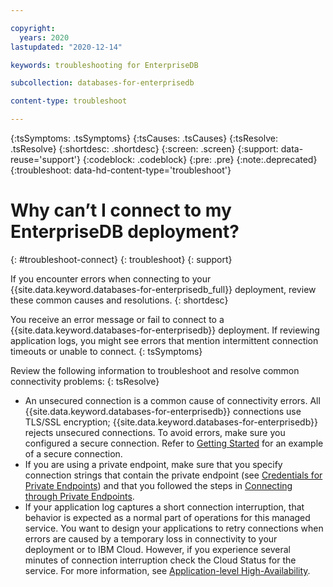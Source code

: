 ```yaml
---

copyright:
  years: 2020
lastupdated: "2020-12-14"

keywords: troubleshooting for EnterpriseDB

subcollection: databases-for-enterprisedb

content-type: troubleshoot

---
```


{:tsSymptoms: .tsSymptoms}
{:tsCauses: .tsCauses}
{:tsResolve: .tsResolve}
{:shortdesc: .shortdesc}
{:screen: .screen}
{:support: data-reuse='support'}
{:codeblock: .codeblock}
{:pre: .pre}
{:note:.deprecated}
{:troubleshoot: data-hd-content-type='troubleshoot'}


# Why can’t I connect to my EnterpriseDB deployment?
{: #troubleshoot-connect}
{: troubleshoot}
{: support} 

If you encounter errors when connecting to your {{site.data.keyword.databases-for-enterprisedb_full}} deployment, review these common causes and resolutions.
{: shortdesc}

You receive an error message or fail to connect to a {{site.data.keyword.databases-for-enterprisedb}} deployment.  If reviewing application logs, you might see errors that mention intermittent connection timeouts or unable to connect.
{: tsSymptoms}

Review the following information to troubleshoot and resolve common connectivity problems:
{: tsResolve}
* An unsecured connection is a common cause of connectivity errors.  All {{site.data.keyword.databases-for-enterprisedb}} connections use TLS/SSL encryption; {{site.data.keyword.databases-for-enterprisedb}} rejects unsecured connections.  To avoid errors, make sure you configured a secure connection.  Refer to [Getting Started](/docs/databases-for-enterprisedb?topic=databases-for-enterprisedb-getting-started) for an example of a secure connection.
* If you are using a private endpoint, make sure that you specify connection strings that contain the private endpoint (see [Credentials for Private Endpoints](/docs/databases-for-enterprisedb?topic=cloud-databases-service-endpoints#credentials-for-private-endpoints)) and that you followed the steps in [Connecting through Private Endpoints](/docs/databases-for-enterprisedb?topic=cloud-databases-service-endpoints#private-endpoint-connections).
* If your application log captures a short connection interruption, that behavior is expected as a normal part of operations for this managed service. You want to design your applications to retry connections when errors are caused by a temporary loss in connectivity to your deployment or to IBM Cloud. However, if you experience several minutes of connection interruption check the Cloud Status for the service. For more information, see [Application-level High-Availability](/docs/databases-for-enterprisedb?topic=databases-for-enterprisedb-high-availability#application-level-high-availability).

